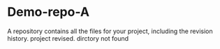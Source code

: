 # Demo-repo-A
A repository contains all the files for your project, including the revision history.
project revised. 
dirctory  not found